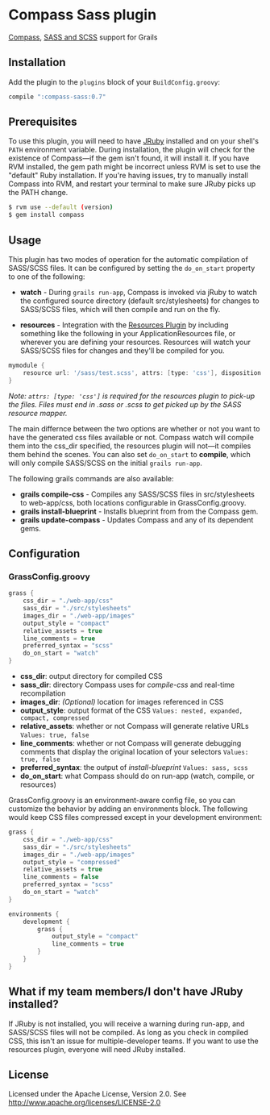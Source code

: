 # Compass Sass plugin
[Compass](http://compass-style.org/), [SASS and SCSS](http://sass-lang.com/) support for Grails

## Installation
Add the plugin to the `plugins` block of your `BuildConfig.groovy`:

```groovy
compile ":compass-sass:0.7"
```

## Prerequisites
To use this plugin, you will need to have [JRuby](http://jruby.org/) installed and on your shell's `PATH` environment variable. During installation, the plugin will check for the existence of Compass—if the gem isn't found, it will install it.
If you have RVM installed, the gem path might be incorrect unless RVM is set to use the "default" Ruby installation. If you're having issues,
try to manually install Compass into RVM, and restart your terminal to make sure JRuby picks up the PATH change.

```sh
$ rvm use --default (version)
$ gem install compass
```

## Usage
This plugin has two modes of operation for the automatic compilation of SASS/SCSS files. It can be configured by setting the `do_on_start` property to one of the following:

* **watch** - During `grails run-app`, Compass is invoked via jRuby to watch the configured source directory (default src/stylesheets) for changes to SASS/SCSS files, which will then compile and run on the fly.

* **resources** - Integration with the [Resources Plugin](http://grails.org/plugin/resources) by including something like the following in your ApplicationResources file, or wherever you are defining your resources. Resources will watch your SASS/SCSS files for changes and they'll be compiled for you.

```groovy
mymodule {
    resource url: '/sass/test.scss', attrs: [type: 'css'], disposition: 'head'
}
```

*Note: `attrs: [type: 'css']` is required for the resources plugin to pick-up the files. Files must end in .sass or .scss to get picked up by the SASS resource mapper.*

The main differnce between the two options are whether or not you want to have the generated css files available or not. Compass watch will compile them into the css_dir specified, the resources plugin will not—it compiles them behind the scenes. You can also set `do_on_start` to **compile**, which will only compile SASS/SCSS on the initial `grails run-app`.

The following grails commands are also available:

* **grails compile-css** - Compiles any SASS/SCSS files in src/stylesheets to web-app/css, both locations configurable in GrassConfig.groovy.
* **grails install-blueprint** - Installs blueprint from from the Compass gem.
* **grails update-compass** - Updates Compass and any of its dependent gems.

## Configuration
### GrassConfig.groovy

```groovy
grass {
    css_dir = "./web-app/css"
    sass_dir = "./src/stylesheets"
    images_dir = "./web-app/images"
    output_style = "compact"
    relative_assets = true
    line_comments = true
    preferred_syntax = "scss"
    do_on_start = "watch"
}
```

* **css_dir**: output directory for compiled CSS
* **sass_dir**: directory Compass uses for *compile-css* and real-time recompilation
* **images_dir**: *(Optional)* location for images referenced in CSS
* **output_style**: output format of the CSS
`Values: nested, expanded, compact, compressed`
* **relative_assets**: whether or not Compass will generate relative URLs
`Values: true, false`
* **line_comments**: whether or not Compass will generate debugging comments that display the original location of your selectors
`Values: true, false`
* **preferred\_syntax**: the output of *install-blueprint*
`Values: sass, scss`
* **do_on_start**: what Compass should do on run-app (watch, compile, or resources)

GrassConfig.groovy is an environment-aware config file, so you can customize the behavior by adding an environments block. The following would keep CSS files compressed except in your development environment:

```groovy
grass {
    css_dir = "./web-app/css"
    sass_dir = "./src/stylesheets"
    images_dir = "./web-app/images"
    output_style = "compressed"
    relative_assets = true
    line_comments = false
    preferred_syntax = "scss"
    do_on_start = "watch"
}

environments {
    development {
        grass {
            output_style = "compact"
            line_comments = true
        }
    }
}
```


## What if my team members/I don't have JRuby installed?
If JRuby is not installed, you will receive a warning during run-app, and SASS/SCSS files will not be compiled. As long as you check in compiled CSS, this isn't an issue for multiple-developer teams. If you want to use the resources plugin, everyone will need JRuby installed.

## License
Licensed under the Apache License, Version 2.0. See <a href="http://www.apache.org/licenses/LICENSE-2.0">http://www.apache.org/licenses/LICENSE-2.0</a>
